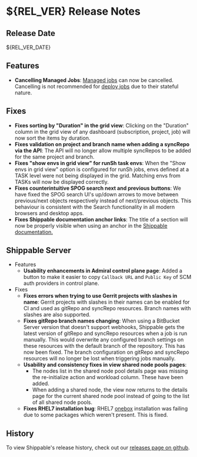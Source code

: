 # ${REL_VER} Release Notes

## Release Date
${REL_VER_DATE}

## Features
  - **Cancelling Managed Jobs**: [Managed jobs](http://docs.shippable.com/platform/workflow/job/overview/#supported-job-types) can now be cancelled.  Cancelling is not recommended for [deploy jobs](http://docs.shippable.com/platform/workflow/job/deploy/) due to their stateful nature.

## Fixes
  - **Fixes sorting by "Duration" in the grid view**: Clicking on the "Duration" column in the grid view of any dashboard (subscription, project, job) will now sort the items by duration.
  - **Fixes validation on project and branch name when adding a syncRepo via the API**: The API will no longer allow multiple syncRepos to be added for the same project and branch.
  - **Fixes "show envs in grid view" for runSh task envs**: When the "Show envs in grid view" option is configured for runSh jobs, envs defined at a TASK level were not being displayed in the grid. Matching envs from TASKs will now be displayed correctly.
  - **Fixes counterintuitive SPOG search next and previous buttons**: We have fixed the SPOG search UI's up/down arrows to move between previous/next objects respectively instead of next/previous objects. This behaviour is consistent with the Search functionality in all modern browsers and desktop apps.
  - **Fixes Shippable documentation anchor links**: The title of a section will now be properly visible when using an anchor in the [Shippable documentation.](http://docs.shippable.com/)

## Shippable Server

  - Features
      - **Usability enhancements in Admiral control plane page**: Added a button to make it easier to copy `Callback URL` and `Public Key` of SCM auth providers in control plane.
  - Fixes
      - **Fixes errors when trying to use Gerrit projects with slashes in name**: Gerrit projects with slashes in their names can be enabled for CI and used as gitRepo and syncRepo resources. Branch names with slashes are also supported.
      - **Fixes gitRepo branch names changing**: When using a BitBucket Server version that doesn't support webhooks, Shippable gets the latest version of gitRepo and syncRepo resources when a job is run manually. This would overwrite any configured branch settings on these resources with the default branch of the repository. This has now been fixed. The branch configuration on gitRepo and syncRepo resources will no longer be lost when triggering jobs manually.
      - **Usability and consistency fixes in view shared node pools pages**:
          - The nodes list in the shared node pool details page was missing the re-initialize action and workload column. These have been added.
          - When adding a shared node, the view now returns to the details page for the current shared node pool instead of going to the list of all shared node pools.
      - **Fixes RHEL7 installation bug**: RHEL7 [onebox](http://docs.shippable.com/platform/server/install-onebox/) installation was failing due to some packages which weren't present. This is fixed.

## History

To view Shippable's release history, check out our [releases page on github](https://github.com/Shippable/admiral/releases).

